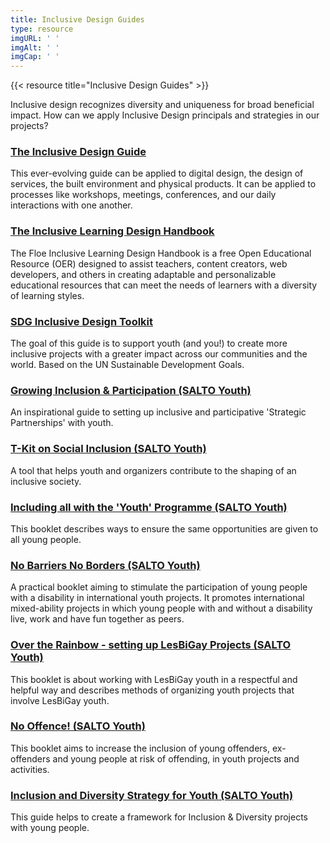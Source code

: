 ```yaml
---
title: Inclusive Design Guides
type: resource
imgURL: ' '
imgAlt: ' '
imgCap: ' '
---
```

{{< resource title="Inclusive Design Guides" >}}

<p class="resource-intro">Inclusive design recognizes diversity and uniqueness for broad beneficial impact. How can we apply Inclusive Design principals and strategies in our projects?</p>

### [The Inclusive Design Guide](https://guide.inclusivedesign.ca/)

This ever-evolving guide can be applied to digital design, the design of services, the built environment and physical products. It can be applied to processes like workshops, meetings, conferences, and our daily interactions with one another.

### [The Inclusive Learning Design Handbook](https://handbook.floeproject.org/)

The Floe Inclusive Learning Design Handbook is a free Open Educational Resource (OER) designed to assist teachers, content creators, web developers, and others in creating adaptable and personalizable educational resources that can meet the needs of learners with a diversity of learning styles.

### [SDG Inclusive Design Toolkit](https://research.tigweb.org/cristian/sdgid/)

The goal of this guide is to support youth (and you!) to create more inclusive projects with a greater impact across our communities and the world. Based on the UN Sustainable Development Goals. 

### [Growing Inclusion & Participation (SALTO Youth)](https://www.salto-youth.net/downloads/4-17-3094/GrowingInclusionParticipation.pdf)

An inspirational guide to setting up inclusive and participative 'Strategic Partnerships' with youth.

### [T-Kit on Social Inclusion (SALTO Youth)](https://www.salto-youth.net/downloads/4-17-402/tkit%20Social%20Inclusion.pdf)

A tool that helps youth and organizers contribute to the shaping of an inclusive society.

### [Including all with the 'Youth' Programme (SALTO Youth)](https://www.salto-youth.net/downloads/4-17-801/IncludingAll.pdf])

This booklet describes ways to ensure the same opportunities are given to all young people.

### [No Barriers No Borders (SALTO Youth)](https://www.salto-youth.net/rc/inclusion/inclusionpublications/nobarriers/)

A practical booklet aiming to stimulate the participation of young people with a disability in international youth projects. It promotes international mixed-ability projects in which young people with and without a disability live, work and have fun together as peers.

### [Over the Rainbow - setting up LesBiGay Projects (SALTO Youth)](https://www.salto-youth.net/rc/inclusion/inclusionpublications/overtherainbow/)

This booklet is about working with LesBiGay youth in a respectful and helpful way and describes methods of organizing youth projects that involve LesBiGay youth.

### [No Offence! (SALTO Youth)](https://www.salto-youth.net/rc/inclusion/inclusionpublications/nooffence/)

This booklet aims to increase the inclusion of young offenders, ex-offenders and young people at risk of offending, in youth projects and activities.

### [Inclusion and Diversity Strategy for Youth (SALTO Youth)](https://www.salto-youth.net/downloads/4-17-3103/InclusionAndDiversityStrategy.pdf)

This guide helps to create a framework for Inclusion & Diversity projects with young people.
